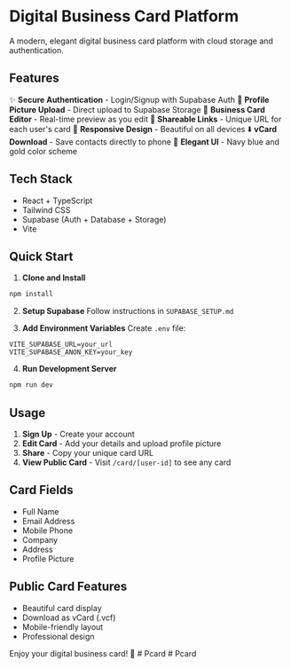 # Digital Business Card Platform

A modern, elegant digital business card platform with cloud storage and authentication.

## Features

✨ **Secure Authentication** - Login/Signup with Supabase Auth
📸 **Profile Picture Upload** - Direct upload to Supabase Storage
💼 **Business Card Editor** - Real-time preview as you edit
🔗 **Shareable Links** - Unique URL for each user's card
📱 **Responsive Design** - Beautiful on all devices
⬇️ **vCard Download** - Save contacts directly to phone
🎨 **Elegant UI** - Navy blue and gold color scheme

## Tech Stack

- React + TypeScript
- Tailwind CSS
- Supabase (Auth + Database + Storage)
- Vite

## Quick Start

1. **Clone and Install**
```bash
npm install
```

2. **Setup Supabase**
Follow instructions in `SUPABASE_SETUP.md`

3. **Add Environment Variables**
Create `.env` file:
```
VITE_SUPABASE_URL=your_url
VITE_SUPABASE_ANON_KEY=your_key
```

4. **Run Development Server**
```bash
npm run dev
```

## Usage

1. **Sign Up** - Create your account
2. **Edit Card** - Add your details and upload profile picture
3. **Share** - Copy your unique card URL
4. **View Public Card** - Visit `/card/[user-id]` to see any card

## Card Fields

- Full Name
- Email Address
- Mobile Phone
- Company
- Address
- Profile Picture

## Public Card Features

- Beautiful card display
- Download as vCard (.vcf)
- Mobile-friendly layout
- Professional design

Enjoy your digital business card! 🎉
#   P c a r d  
 # Pcard
